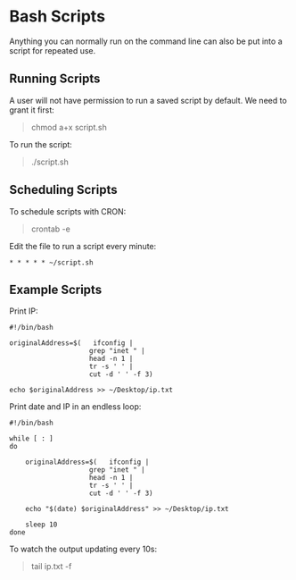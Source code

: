 # Bash Scripts

Anything you can normally run on the command line can also be put into a script for repeated use.


## Running Scripts

A user will not have permission to run a saved script by default. We need to grant it first:

>chmod a+x script.sh

To run the script:
>./script.sh


## Scheduling Scripts

To schedule scripts with CRON:
>crontab -e

Edit the file to run a script every minute:
```
* * * * * ~/script.sh
```


## Example Scripts

Print IP:
```
#!/bin/bash

originalAddress=$(   ifconfig | 
                    grep "inet " | 
                    head -n 1 | 
                    tr -s ' ' | 
                    cut -d ' ' -f 3)

echo $originalAddress >> ~/Desktop/ip.txt
```

Print date and IP in an endless loop:
```
#!/bin/bash

while [ : ]
do

	originalAddress=$(   ifconfig | 
		            grep "inet " | 
		            head -n 1 | 
		            tr -s ' ' | 
		            cut -d ' ' -f 3)

	echo "$(date) $originalAddress" >> ~/Desktop/ip.txt
	
	sleep 10
done
```
To watch the output updating every 10s:
>tail ip.txt -f
